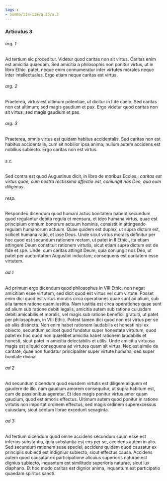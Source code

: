 ```yaml
---
tags : 
- Summa/IIa-IIæ/q.23/a.3
---
```


### Articulus 3

###### arg. 1
Ad tertium sic proceditur. Videtur quod caritas non sit virtus. Caritas enim est amicitia quaedam. Sed amicitia a philosophis non ponitur virtus, ut in libro Ethic. patet, neque enim connumeratur inter virtutes morales neque inter intellectuales. Ergo etiam neque caritas est virtus.

###### arg. 2
Praeterea, virtus est ultimum potentiae, ut dicitur in I de caelo. Sed caritas non est ultimum; sed magis gaudium et pax. Ergo videtur quod caritas non sit virtus; sed magis gaudium et pax.

###### arg. 3
Praeterea, omnis virtus est quidam habitus accidentalis. Sed caritas non est habitus accidentalis, cum sit nobilior ipsa anima; nullum autem accidens est nobilius subiecto. Ergo caritas non est virtus.

###### s.c.
Sed contra est quod Augustinus dicit, in libro de moribus Eccles., *caritas est virtus quae, cum nostra rectissima affectio est, coniungit nos Deo, qua eum diligimus*.

###### resp.
Respondeo dicendum quod humani actus bonitatem habent secundum quod regulantur debita regula et mensura, et ideo humana virtus, quae est principium omnium bonorum actuum hominis, consistit in attingendo regulam humanorum actuum. Quae quidem est duplex, ut supra dictum est, scilicet humana ratio, et ipse Deus. Unde sicut virtus moralis definitur per hoc quod est secundum rationem rectam, ut patet in II Ethic., ita etiam attingere Deum constituit rationem virtutis, sicut etiam supra dictum est de fide et spe. Unde, cum caritas attingit Deum, quia coniungit nos Deo, ut patet per auctoritatem Augustini inductam; consequens est caritatem esse virtutem.

###### ad 1
Ad primum ergo dicendum quod philosophus in VIII Ethic. non negat amicitiam esse virtutem, sed dicit quod est virtus vel cum virtute. Posset enim dici quod est virtus moralis circa operationes quae sunt ad alium, sub alia tamen ratione quam iustitia. Nam iustitia est circa operationes quae sunt ad alium sub ratione debiti legalis, amicitia autem sub ratione cuiusdam debiti amicabilis et moralis, vel magis sub ratione beneficii gratuiti, ut patet per philosophum, in VIII Ethic. Potest tamen dici quod non est virtus per se ab aliis distincta. Non enim habet rationem laudabilis et honesti nisi ex obiecto, secundum scilicet quod fundatur super honestate virtutum, quod patet ex hoc quod non quaelibet amicitia habet rationem laudabilis et honesti, sicut patet in amicitia delectabilis et utilis. Unde amicitia virtuosa magis est aliquid consequens ad virtutes quam sit virtus. Nec est simile de caritate, quae non fundatur principaliter super virtute humana, sed super bonitate divina.

###### ad 2
Ad secundum dicendum quod eiusdem virtutis est diligere aliquem et gaudere de illo, nam gaudium amorem consequitur, ut supra habitum est, cum de passionibus ageretur. Et ideo magis ponitur virtus amor quam gaudium, quod est amoris effectus. Ultimum autem quod ponitur in ratione virtutis non importat ordinem effectus, sed magis ordinem superexcessus cuiusdam, sicut centum librae excedunt sexaginta.

###### ad 3
Ad tertium dicendum quod omne accidens secundum suum esse est inferius substantia, quia substantia est ens per se, accidens autem in alio. Sed secundum rationem suae speciei, accidens quidem quod causatur ex principiis subiecti est indignius subiecto, sicut effectus causa. Accidens autem quod causatur ex participatione alicuius superioris naturae est dignius subiecto, inquantum est similitudo superioris naturae, sicut lux diaphano. Et hoc modo caritas est dignior anima, inquantum est participatio quaedam spiritus sancti.

